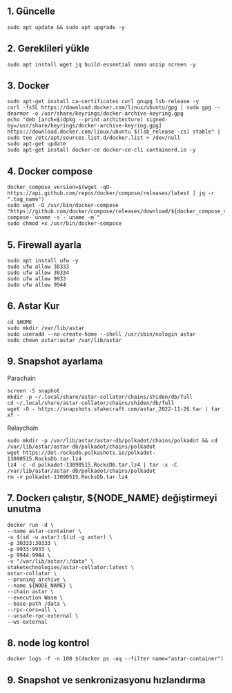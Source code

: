 ## 1. Güncelle
```
sudo apt update && sudo apt upgrade -y
```

## 2. Gereklileri yükle
```
sudo apt install wget jq build-essential nano unzip screen -y
```

## 3. Docker
```
sudo apt-get install ca-certificates curl gnupg lsb-release -y
curl -fsSL https://download.docker.com/linux/ubuntu/gpg | sudo gpg --dearmor -o /usr/share/keyrings/docker-archive-keyring.gpg
echo "deb [arch=$(dpkg --print-architecture) signed-by=/usr/share/keyrings/docker-archive-keyring.gpg] https://download.docker.com/linux/ubuntu $(lsb_release -cs) stable" | sudo tee /etc/apt/sources.list.d/docker.list > /dev/null
sudo apt-get update
sudo apt-get install docker-ce docker-ce-cli containerd.io -y
```

## 4. Docker compose
```
docker_compose_version=$(wget -qO- https://api.github.com/repos/docker/compose/releases/latest | jq -r ".tag_name")
sudo wget -O /usr/bin/docker-compose "https://github.com/docker/compose/releases/download/${docker_compose_version}/docker-compose-`uname -s`-`uname -m`"
sudo chmod +x /usr/bin/docker-compose
```

## 5. Firewall ayarla
```
sudo apt install ufw -y
sudo ufw allow 30333
sudo ufw allow 30334
sudo ufw allow 9933
sudo ufw allow 9944
```

## 6. Astar Kur
```
cd $HOME
sudo mkdir /var/lib/astar
sudo useradd --no-create-home --shell /usr/sbin/nologin astar
sudo chown astar:astar /var/lib/astar
```

## 9. Snapshot ayarlama
Parachain
```
screen -S snaphot
mkdir -p ~/.local/share/astar-collator/chains/shiden/db/full
cd ~/.local/share/astar-collator/chains/shiden/db/full
wget -O - https://snapshots.stakecraft.com/astar_2022-11-26.tar | tar xf -

```
Relaychain
```
sudo mkdir -p /var/lib/astar/astar-db/polkadot/chains/polkadot && cd /var/lib/astar/astar-db/polkadot/chains/polkadot
wget https://dot-rocksdb.polkashots.io/polkadot-13090515.RocksDb.tar.lz4
lz4 -c -d polkadot-13090515.RocksDb.tar.lz4 | tar -x -C /var/lib/astar/astar-db/polkadot/chains/polkadot
rm -v polkadot-13090515.RocksDb.tar.lz4
```

## 7. Dockerı çalıştır, ${NODE_NAME} değiştirmeyi unutma
```
docker run -d \
--name astar-container \
-u $(id -u astar):$(id -g astar) \
-p 30333:30333 \
-p 9933:9933 \
-p 9944:9944 \
-v "/var/lib/astar/:/data" \
staketechnologies/astar-collator:latest \
astar-collator \
--pruning archive \
--name ${NODE_NAME} \
--chain astar \
--execution Wasm \
--base-path /data \
--rpc-cors=all \
--unsafe-rpc-external \
--ws-external
```

## 8. node log kontrol
```
docker logs -f -n 100 $(docker ps -aq --filter name="astar-container")
```

## 9. Snapshot ve senkronizasyonu hızlandırma
```

```
